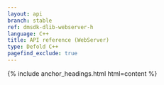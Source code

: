 ```yaml
---
layout: api
branch: stable
ref: dmsdk-dlib-webserver-h
language: C++
title: API reference (WebServer)
type: Defold C++
pagefind_exclude: true
---
```

{% include anchor_headings.html html=content %}